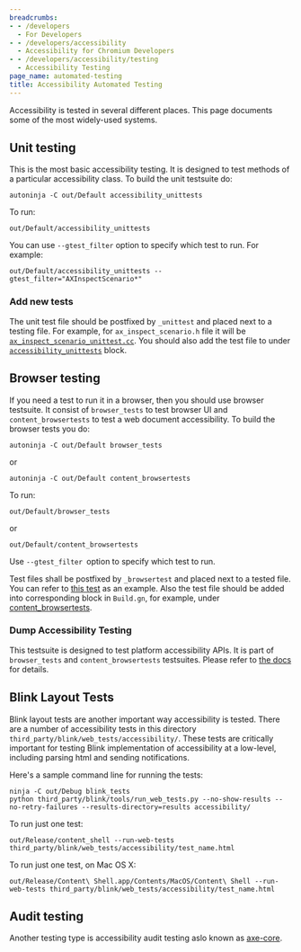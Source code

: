 ```yaml
---
breadcrumbs:
- - /developers
  - For Developers
- - /developers/accessibility
  - Accessibility for Chromium Developers
- - /developers/accessibility/testing
  - Accessibility Testing
page_name: automated-testing
title: Accessibility Automated Testing
---
```


Accessibility is tested in several different places. This page documents some of
the most widely-used systems.

## Unit testing

This is the most basic accessibility testing. It is designed to test methods of
a particular accessibility class. To build the unit testsuite do:

```none
autoninja -C out/Default accessibility_unittests
```

To run:

```none
out/Default/accessibility_unittests
```

You can use `--gtest_filter` option to specify which test to run. For example:

```none
out/Default/accessibility_unittests --gtest_filter="AXInspectScenario*" 
```

### Add new tests

The unit test file should be postfixed by `_unittest` and placed next to a
testing file. For example, for `ax_inspect_scenario.h` file it will be
[`ax_inspect_scenario_unittest.cc`](https://source.chromium.org/chromium/chromium/src/+/main:ui/accessibility/platform/inspect/ax_inspect_scenario_unittest.cc).
You should also add the test file to under
[`accessibility_unittests`](https://source.chromium.org/chromium/chromium/src/+/main:ui/accessibility/BUILD.gn;l=222)
block.

## Browser testing

If you need a test to run it in a browser, then you should use browser
testsuite. It consist of `browser_tests` to test browser UI and
`content_browsertests` to test a web document accessibility. To build the
browser tests you do:

```none
autoninja -C out/Default browser_tests
```

or

```none
autoninja -C out/Default content_browsertests
```

To run:

```none
out/Default/browser_tests
```

or

```none
out/Default/content_browsertests
```

Use `--gtest_filter `option to specify which test to run.

Test files shall be postfixed by `_browsertest` and placed next to a tested
file. You can refer to [this
test](https://source.chromium.org/chromium/chromium/src/+/main:content/browser/accessibility/accessibility_tree_formatter_mac_browsertest.mm)
as an example. Also the test file should be added into corresponding block in
`Build.gn`, for example, under
[content_browsertests](https://source.chromium.org/chromium/chromium/src/+/main:content/test/BUILD.gn?q=%22test(%22content_browsertests%22)%20%7B%22&ss=chromium%2Fchromium%2Fsrc).

### Dump Accessibility Testing

This testsuite is designed to test platform accessibility APIs. It is part of
`browser_tests` and `content_browsertests` testsuites. Please refer to [the
docs](https://source.chromium.org/chromium/chromium/src/+/main:content/test/data/accessibility/readme.md)
for details.

## Blink Layout Tests

Blink layout tests are another important way accessibility is tested. There are
a number of accessibility tests in this directory
`third_party/blink/web_tests/accessibility/`. These tests are critically
important for testing Blink implementation of accessibility at a low-level,
including parsing html and sending notifications.

Here's a sample command line for running the tests:

```none
ninja -C out/Debug blink_tests
python third_party/blink/tools/run_web_tests.py --no-show-results --no-retry-failures --results-directory=results accessibility/
```

To run just one test:

```none
out/Release/content_shell --run-web-tests third_party/blink/web_tests/accessibility/test_name.html
```

To run just one test, on Mac OS X:

```none
out/Release/Content\ Shell.app/Contents/MacOS/Content\ Shell --run-web-tests third_party/blink/web_tests/accessibility/test_name.html
```

## Audit testing

Another testing type is accessibility audit testing aslo known as
[axe-core](/developers/accessibility/testing/axe-core).